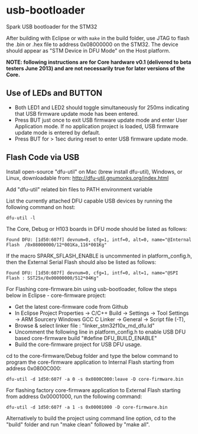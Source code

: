 # usb-bootloader

Spark USB bootloader for the STM32

After building with Eclipse or with `make` in the build folder, use JTAG to flash the .bin or .hex file to address 0x08000000 on the STM32.
The device should appear as "STM Device in DFU Mode" on the Host platform.

**NOTE: following instructions are for Core hardware v0.1 (delivered to beta testers June 2013)
  and are not necessarily true for later versions of the Core.**

## Use of LEDs and BUTTON

* Both LED1 and LED2 should toggle simultaneously for 250ms indicating that USB firmware update mode has been entered.
* Press BUT just once to exit USB firmware update mode and enter User Application mode. If no application project is loaded, USB firmware update mode is entered by default.
* Press BUT for > 1sec during reset to enter USB firmware update mode.

## Flash Code via USB

Install open-source "dfu-util" on Mac (brew install dfu-util), Windows, or Linux, downloadable from:
http://dfu-util.gnumonks.org/index.html

Add "dfu-util" related bin files to PATH environment variable

List the currently attached DFU capable USB devices by running the following command on host:

    dfu-util -l

The Core, Debug or H103 boards in DFU mode should be listed as follows:

    Found DFU: [1d50:607f] devnum=0, cfg=1, intf=0, alt=0, name="@Internal Flash  /0x08000000/12*001Ka,116*001Kg"

If the macro SPARK\_SFLASH\_ENABLE is uncommented in platform\_config.h, then the External Serial Flash should also be listed as follows:

    Found DFU: [1d50:607f] devnum=0, cfg=1, intf=0, alt=1, name="@SPI Flash : SST25x/0x00000000/512*04Kg"

For Flashing core-firmware.bin using usb-bootloader, follow the steps below in Eclipse - core-firmware project:

* Get the latest core-firmware code from Github
* In Eclipse Project Properties -> C/C++ Build -> Settings -> Tool Settings -> ARM Sourcery Windows GCC C Linker -> General -> Script file (-T),
* Browse & select linker file : "linker\_stm32f10x\_md\_dfu.ld"
* Uncomment the following line in platform\_config.h to enable USB DFU based core-firmware build "#define DFU\_BUILD\_ENABLE"
* Build the core-firmware project for USB DFU usage.

cd to the core-firmware/Debug folder and type the below command to program the core-firmware application to Internal Flash starting from address 0x0800C000:

    dfu-util -d 1d50:607f -a 0 -s 0x0800C000:leave -D core-firmware.bin

For flashing factory core-firmware application to External Flash starting from address 0x00001000, run the following command:

    dfu-util -d 1d50:607f -a 1 -s 0x00001000 -D core-firmware.bin

Alternatively to build the project using command line option, cd to the "build" folder and run "make clean" followed by "make all".
